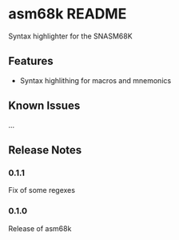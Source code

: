 # asm68k README

Syntax highlighter for the SNASM68K

## Features

- Syntax highlithing for macros and mnemonics

## Known Issues

...

## Release Notes

### 0.1.1

Fix of some regexes

### 0.1.0

Release of asm68k
